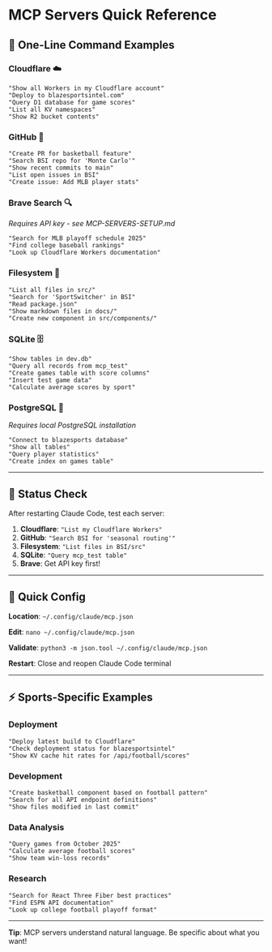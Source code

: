 # MCP Servers Quick Reference

## 🎯 One-Line Command Examples

### Cloudflare ☁️
```
"Show all Workers in my Cloudflare account"
"Deploy to blazesportsintel.com"
"Query D1 database for game scores"
"List all KV namespaces"
"Show R2 bucket contents"
```

### GitHub 🐙
```
"Create PR for basketball feature"
"Search BSI repo for 'Monte Carlo'"
"Show recent commits to main"
"List open issues in BSI"
"Create issue: Add MLB player stats"
```

### Brave Search 🔍
*Requires API key - see MCP-SERVERS-SETUP.md*
```
"Search for MLB playoff schedule 2025"
"Find college baseball rankings"
"Look up Cloudflare Workers documentation"
```

### Filesystem 📁
```
"List all files in src/"
"Search for 'SportSwitcher' in BSI"
"Read package.json"
"Show markdown files in docs/"
"Create new component in src/components/"
```

### SQLite 🗄️
```
"Show tables in dev.db"
"Query all records from mcp_test"
"Create games table with score columns"
"Insert test game data"
"Calculate average scores by sport"
```

### PostgreSQL 🐘
*Requires local PostgreSQL installation*
```
"Connect to blazesports database"
"Show all tables"
"Query player statistics"
"Create index on games table"
```

---

## 🚦 Status Check

After restarting Claude Code, test each server:

1. **Cloudflare**: `"List my Cloudflare Workers"`
2. **GitHub**: `"Search BSI for 'seasonal routing'"`
3. **Filesystem**: `"List files in BSI/src"`
4. **SQLite**: `"Query mcp_test table"`
5. **Brave**: Get API key first!

---

## 🔧 Quick Config

**Location**: `~/.config/claude/mcp.json`

**Edit**: `nano ~/.config/claude/mcp.json`

**Validate**: `python3 -m json.tool ~/.config/claude/mcp.json`

**Restart**: Close and reopen Claude Code terminal

---

## ⚡ Sports-Specific Examples

### Deployment
```
"Deploy latest build to Cloudflare"
"Check deployment status for blazesportsintel"
"Show KV cache hit rates for /api/football/scores"
```

### Development
```
"Create basketball component based on football pattern"
"Search for all API endpoint definitions"
"Show files modified in last commit"
```

### Data Analysis
```
"Query games from October 2025"
"Calculate average football scores"
"Show team win-loss records"
```

### Research
```
"Search for React Three Fiber best practices"
"Find ESPN API documentation"
"Look up college football playoff format"
```

---

**Tip**: MCP servers understand natural language. Be specific about what you want!
